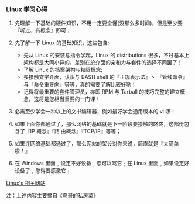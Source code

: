 ### Linux 学习心得
1. 先理解一下基础的硬件知识，不用一定要全懂(没那么多时间)，但是至少要『听过、有概念』即可；

2. 先了解一下 Linux 的基础知识，这些包含:
    * 先从 Linux 的安装与指令学起，Linux 的 distributions 很多，不过基本上架构都是大同小异的，差别在於介面的亲和力与套件的选择不同罢了！
    * 了解 Linux 的档案架构与权限概念;
    * 多接触文字介面，认识与 BASH shell 的『正规表示法』丶 『管线命令』与『命令重导向』等等，真的需要了解比较好呦！
    * 记得将最重要的套件管理员，亦即 RPM 与 Tarball 的技巧完整的建立概念，这将是您相当重要的一门课！

3. 必需至少学会一种以上的文书编辑器，例如最好学会通用版本的 vi 啰！

4. 如果上面你都通过了，那么网络的基础就是下一阶段要接触的咚咚，这部份包含了『IP 概念』『路 由概念』『TCP/IP』等等；

6. 如果连网络基础都通过了，那么网站的架设对你来说，简直就是『太简单啦！』

7. 在 Windows 里面﹐设定不好设备﹐您可以骂它﹔在 Linux 里面﹐如果设定好设备了﹐您得要感激它﹗


[Linux's 相关网站](https://github.com/dingdalei/Linux/wiki/Linux's-%E7%9B%B8%E5%85%B3%E7%BD%91%E7%AB%99)

注：上述内容主要摘自《鸟哥的私房菜》
